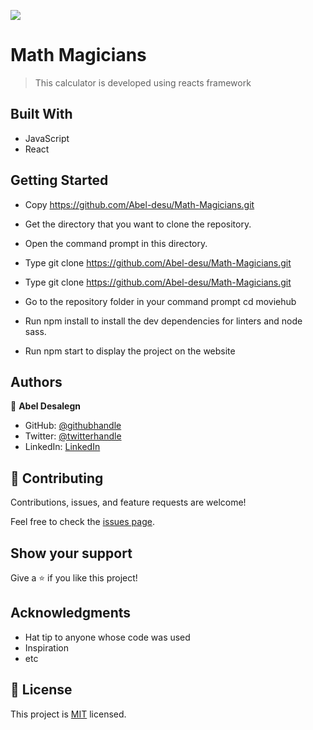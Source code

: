 ![](https://img.shields.io/badge/Microverse-blueviolet)

# Math Magicians

> This calculator is developed using reacts framework


## Built With

- JavaScript
- React



## Getting Started

- Copy https://github.com/Abel-desu/Math-Magicians.git
- Get the directory that you want to clone the repository.
- Open the command prompt in this directory.

- Type git clone https://github.com/Abel-desu/Math-Magicians.git


- Type git clone https://github.com/Abel-desu/Math-Magicians.git

- Go to the repository folder in your command prompt cd moviehub
- Run npm install to install the dev dependencies for linters and node sass.
- Run npm start to display the project on the website


## Authors

👤 **Abel Desalegn**

- GitHub: [@githubhandle](https://github.com/Abel-desu)
- Twitter: [@twitterhandle](https://twitter.com/abeldesalegn)
- LinkedIn: [LinkedIn](https://www.linkedin.com/in/abel-desalegn-6486a8232/)


## 🤝 Contributing

Contributions, issues, and feature requests are welcome!

Feel free to check the [issues page](../../issues/).

## Show your support

Give a ⭐️ if you like this project!

## Acknowledgments

- Hat tip to anyone whose code was used
- Inspiration
- etc

## 📝 License

This project is [MIT](./MIT.md) licensed.
